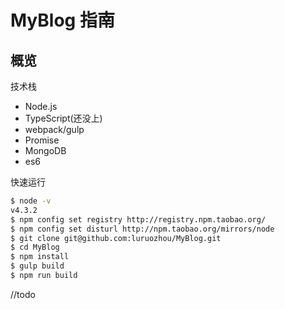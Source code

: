 # MyBlog 指南

## 概览

技术栈

- Node.js 
- TypeScript(还没上)
- webpack/gulp
- Promise 
- MongoDB
- es6

快速运行

```bash
$ node -v
v4.3.2
$ npm config set registry http://registry.npm.taobao.org/
$ npm config set disturl http://npm.taobao.org/mirrors/node
$ git clone git@github.com:luruozhou/MyBlog.git
$ cd MyBlog
$ npm install
$ gulp build 
$ npm run build 
```
//todo
